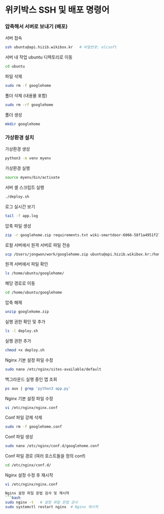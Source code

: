 # 위키박스 SSH 및 배포 명령어

### 압축해서 서버로 보내기 (배포)


서버 접속
```bash
ssh ubuntu@api.hizib.wikibox.kr   # 비밀번호: elcsoft
```

서버 내 작업
ubuntu 디렉토리로 이동

```bash
cd ubuntu
```

파일 삭제
```bash
sudo rm -f googlehome
```

폴더 삭제 (내용물 포함)
```bash
sudo rm -rf googlehome
```

폴더 생성
```bash
mkdir googlehome
```

### 가상환경 설치

가상환경 생성

```bash
python3 -m venv myenv
```

가상환경 실행
```bash
source myenv/bin/activate
```

서버 셸 스크립트 실행
```bash
./deploy.sh
```

로그 실시간 보기

```bash
tail -f app.log
```

압축 파일 생성

```bash
zip -r googlehome.zip requirements.txt wiki-smartdoor-6066-58f1a4951f27.json deploy.sh templates app.py config.json
```

로컬 서버에서 원격 서버로 파일 전송
```bash
scp /Users/jongwon/work/googlehome.zip ubuntu@api.hizib.wikibox.kr:/home/ubuntu/googlehome/
```

원격 서버에서 파일 확인

```bash
ls /home/ubuntu/googlehome/
```

해당 경로로 이동

```bash
cd /home/ubuntu/googlehome
```

압축 해제

```bash
unzip googlehome.zip
```


실행 권한 확인 및 추가

```bash
ls -l deploy.sh
```

실행 권한 추가
```bash
chmod +x deploy.sh
```

Nginx 기본 설정 파일 수정

```bash
sudo nano /etc/nginx/sites-available/default
```

백그라운드 실행 중인 앱 조회
```bash
ps aux | grep 'python3 app.py'
```

Nginx 기본 설정 파일 수정

```bash
vi /etc/nginx/nginx.conf
```

Conf 파일 강제 삭제

```bash
sudo rm -f googlehome.conf
```

Conf 파일 생성

```bash
sudo nano /etc/nginx/conf.d/googlehome.conf
```

Conf 파일 경로 (여러 호스트들을 정의 conf)

```bash
cd /etc/nginx/conf.d/
```

Nginx 설정 수정 후 재시작

```bash
vi /etc/nginx/nginx.conf

Nginx 설정 파일 문법 검사 및 재시작
```bash
sudo nginx -t   # 설정 파일 문법 검사
sudo systemctl restart nginx  # Nginx 재시작
```
